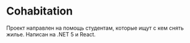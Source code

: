 # Cohabitation
Проект направлен на помощь студентам, которые ищут с кем снять жилье.
Написан на .NET 5 и React.
